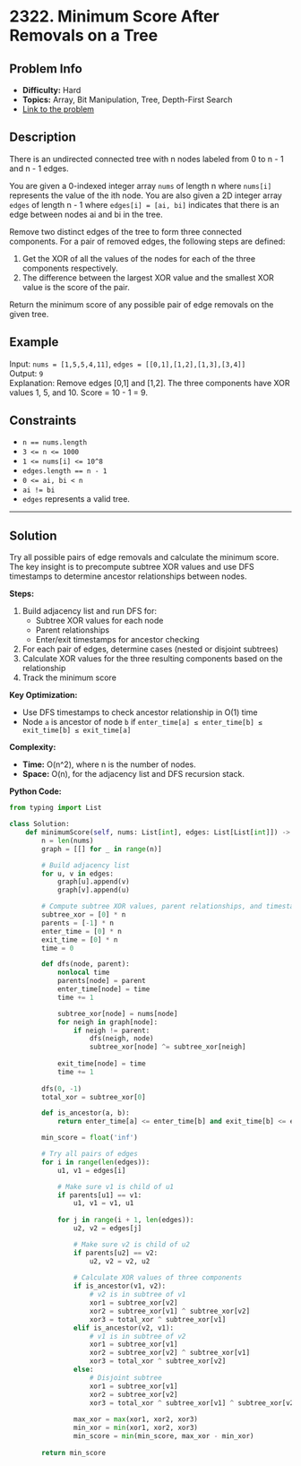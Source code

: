 # 2322. Minimum Score After Removals on a Tree

## Problem Info

- **Difficulty:** Hard
- **Topics:** Array, Bit Manipulation, Tree, Depth-First Search
- [Link to the problem](https://leetcode.com/problems/minimum-score-after-removals-on-a-tree/)

## Description

There is an undirected connected tree with n nodes labeled from 0 to n - 1 and n - 1 edges.

You are given a 0-indexed integer array `nums` of length n where `nums[i]` represents the value of the ith node. You are also given a 2D integer array `edges` of length n - 1 where `edges[i] = [ai, bi]` indicates that there is an edge between nodes ai and bi in the tree.

Remove two distinct edges of the tree to form three connected components. For a pair of removed edges, the following steps are defined:

1. Get the XOR of all the values of the nodes for each of the three components respectively.
2. The difference between the largest XOR value and the smallest XOR value is the score of the pair.

Return the minimum score of any possible pair of edge removals on the given tree.

## Example

Input: `nums = [1,5,5,4,11]`, `edges = [[0,1],[1,2],[1,3],[3,4]]`  
Output: `9`  
Explanation: Remove edges [0,1] and [1,2]. The three components have XOR values 1, 5, and 10. Score = 10 - 1 = 9.

## Constraints

- `n == nums.length`
- `3 <= n <= 1000`
- `1 <= nums[i] <= 10^8`
- `edges.length == n - 1`
- `0 <= ai, bi < n`
- `ai != bi`
- `edges` represents a valid tree.

---

## Solution

Try all possible pairs of edge removals and calculate the minimum score. The key insight is to precompute subtree XOR values and use DFS timestamps to determine ancestor relationships between nodes.

**Steps:**

1. Build adjacency list and run DFS for:
   - Subtree XOR values for each node
   - Parent relationships
   - Enter/exit timestamps for ancestor checking
2. For each pair of edges, determine cases (nested or disjoint subtrees)
3. Calculate XOR values for the three resulting components based on the relationship
4. Track the minimum score

**Key Optimization:**
- Use DFS timestamps to check ancestor relationship in O(1) time
- Node `a` is ancestor of node `b` if `enter_time[a] ≤ enter_time[b] ≤ exit_time[b] ≤ exit_time[a]`

**Complexity:**

- **Time:** O(n^2), where n is the number of nodes.
- **Space:** O(n), for the adjacency list and DFS recursion stack.

**Python Code:**

```python
from typing import List

class Solution:
    def minimumScore(self, nums: List[int], edges: List[List[int]]) -> int:
        n = len(nums)
        graph = [[] for _ in range(n)]

        # Build adjacency list
        for u, v in edges:
            graph[u].append(v)
            graph[v].append(u)

        # Compute subtree XOR values, parent relationships, and timestamps
        subtree_xor = [0] * n
        parents = [-1] * n
        enter_time = [0] * n
        exit_time = [0] * n
        time = 0

        def dfs(node, parent):
            nonlocal time
            parents[node] = parent
            enter_time[node] = time
            time += 1

            subtree_xor[node] = nums[node]
            for neigh in graph[node]:
                if neigh != parent:
                    dfs(neigh, node)
                    subtree_xor[node] ^= subtree_xor[neigh]
            
            exit_time[node] = time
            time += 1
        
        dfs(0, -1)
        total_xor = subtree_xor[0]

        def is_ancestor(a, b):
            return enter_time[a] <= enter_time[b] and exit_time[b] <= exit_time[a]

        min_score = float('inf')

        # Try all pairs of edges
        for i in range(len(edges)):
            u1, v1 = edges[i]

            # Make sure v1 is child of u1
            if parents[u1] == v1:
                u1, v1 = v1, u1
            
            for j in range(i + 1, len(edges)):
                u2, v2 = edges[j]

                # Make sure v2 is child of u2
                if parents[u2] == v2:
                    u2, v2 = v2, u2
                
                # Calculate XOR values of three components
                if is_ancestor(v1, v2):
                    # v2 is in subtree of v1
                    xor1 = subtree_xor[v2]
                    xor2 = subtree_xor[v1] ^ subtree_xor[v2]
                    xor3 = total_xor ^ subtree_xor[v1]
                elif is_ancestor(v2, v1):
                    # v1 is in subtree of v2
                    xor1 = subtree_xor[v1]
                    xor2 = subtree_xor[v2] ^ subtree_xor[v1]
                    xor3 = total_xor ^ subtree_xor[v2]
                else:
                    # Disjoint subtree
                    xor1 = subtree_xor[v1]
                    xor2 = subtree_xor[v2]
                    xor3 = total_xor ^ subtree_xor[v1] ^ subtree_xor[v2]
                
                max_xor = max(xor1, xor2, xor3)
                min_xor = min(xor1, xor2, xor3)
                min_score = min(min_score, max_xor - min_xor)
            
        return min_score
```